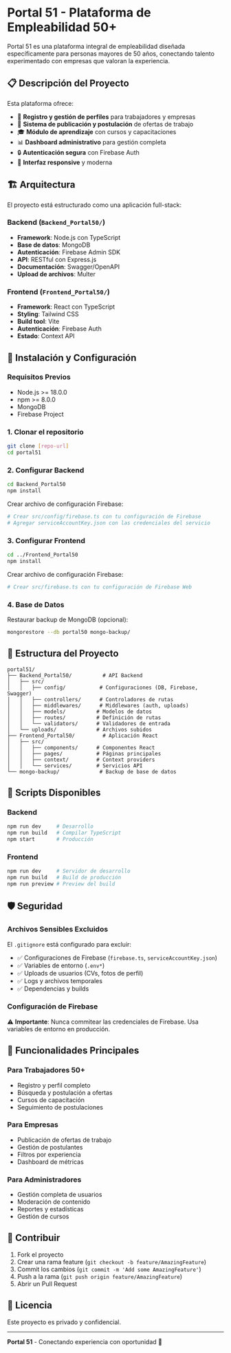 # Portal 51 - Plataforma de Empleabilidad 50+

Portal 51 es una plataforma integral de empleabilidad diseñada específicamente para personas mayores de 50 años, conectando talento experimentado con empresas que valoran la experiencia.

## 📋 Descripción del Proyecto

Esta plataforma ofrece:
- 👥 **Registro y gestión de perfiles** para trabajadores y empresas
- 💼 **Sistema de publicación y postulación** de ofertas de trabajo
- 🎓 **Módulo de aprendizaje** con cursos y capacitaciones
- 📊 **Dashboard administrativo** para gestión completa
- 🔒 **Autenticación segura** con Firebase Auth
- 📱 **Interfaz responsive** y moderna

## 🏗️ Arquitectura

El proyecto está estructurado como una aplicación full-stack:

### Backend (`Backend_Portal50/`)
- **Framework**: Node.js con TypeScript
- **Base de datos**: MongoDB
- **Autenticación**: Firebase Admin SDK
- **API**: RESTful con Express.js
- **Documentación**: Swagger/OpenAPI
- **Upload de archivos**: Multer

### Frontend (`Frontend_Portal50/`)
- **Framework**: React con TypeScript
- **Styling**: Tailwind CSS
- **Build tool**: Vite
- **Autenticación**: Firebase Auth
- **Estado**: Context API

## 🚀 Instalación y Configuración

### Requisitos Previos
- Node.js >= 18.0.0
- npm >= 8.0.0
- MongoDB
- Firebase Project

### 1. Clonar el repositorio
```bash
git clone [repo-url]
cd portal51
```

### 2. Configurar Backend
```bash
cd Backend_Portal50
npm install
```

Crear archivo de configuración Firebase:
```bash
# Crear src/config/firebase.ts con tu configuración de Firebase
# Agregar serviceAccountKey.json con las credenciales del servicio
```

### 3. Configurar Frontend
```bash
cd ../Frontend_Portal50
npm install
```

Crear archivo de configuración Firebase:
```bash
# Crear src/firebase.ts con tu configuración de Firebase Web
```

### 4. Base de Datos
Restaurar backup de MongoDB (opcional):
```bash
mongorestore --db portal50 mongo-backup/
```

## 📂 Estructura del Proyecto

```
portal51/
├── Backend_Portal50/          # API Backend
│   ├── src/
│   │   ├── config/           # Configuraciones (DB, Firebase, Swagger)
│   │   ├── controllers/      # Controladores de rutas
│   │   ├── middlewares/      # Middlewares (auth, uploads)
│   │   ├── models/          # Modelos de datos
│   │   ├── routes/          # Definición de rutas
│   │   └── validators/      # Validadores de entrada
│   └── uploads/             # Archivos subidos
├── Frontend_Portal50/         # Aplicación React
│   ├── src/
│   │   ├── components/      # Componentes React
│   │   ├── pages/           # Páginas principales
│   │   ├── context/         # Context providers
│   │   └── services/        # Servicios API
└── mongo-backup/             # Backup de base de datos
```

## 🔧 Scripts Disponibles

### Backend
```bash
npm run dev     # Desarrollo
npm run build   # Compilar TypeScript
npm start       # Producción
```

### Frontend
```bash
npm run dev     # Servidor de desarrollo
npm run build   # Build de producción
npm run preview # Preview del build
```

## 🛡️ Seguridad

### Archivos Sensibles Excluidos
El `.gitignore` está configurado para excluir:
- ✅ Configuraciones de Firebase (`firebase.ts`, `serviceAccountKey.json`)
- ✅ Variables de entorno (`.env*`)
- ✅ Uploads de usuarios (CVs, fotos de perfil)
- ✅ Logs y archivos temporales
- ✅ Dependencias y builds

### Configuración de Firebase
⚠️ **Importante**: Nunca commitear las credenciales de Firebase. Usa variables de entorno en producción.

## 📝 Funcionalidades Principales

### Para Trabajadores 50+
- Registro y perfil completo
- Búsqueda y postulación a ofertas
- Cursos de capacitación
- Seguimiento de postulaciones

### Para Empresas
- Publicación de ofertas de trabajo
- Gestión de postulantes
- Filtros por experiencia
- Dashboard de métricas

### Para Administradores
- Gestión completa de usuarios
- Moderación de contenido
- Reportes y estadísticas
- Gestión de cursos

## 🤝 Contribuir

1. Fork el proyecto
2. Crear una rama feature (`git checkout -b feature/AmazingFeature`)
3. Commit los cambios (`git commit -m 'Add some AmazingFeature'`)
4. Push a la rama (`git push origin feature/AmazingFeature`)
5. Abrir un Pull Request

## 📄 Licencia

Este proyecto es privado y confidencial.

---

**Portal 51** - Conectando experiencia con oportunidad 🚀
